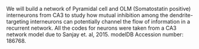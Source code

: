 We will build a network of Pyramidal cell and OLM (Somatostatin positive) interneurons from CA3 to study how mutual inhibition among the dendrite-targeting interneurons can potentially channel the flow of information in a recurrent network. All the codes for neurons were taken from a CA3 network model due to Sanjay et. al, 2015. modelDB Accession number: 186768.